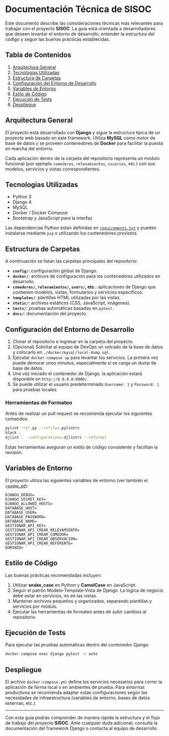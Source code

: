 # Documentación Técnica de SISOC

Este documento describe las consideraciones técnicas más relevantes para trabajar con el proyecto **SISOC**. La guía está orientada a desarrolladores que deseen levantar el entorno de desarrollo, entender la estructura del código y seguir las buenas prácticas establecidas.

## Tabla de Contenidos

1. [Arquitectura General](#arquitectura-general)
2. [Tecnologías Utilizadas](#tecnologias-utilizadas)
3. [Estructura de Carpetas](#estructura-de-carpetas)
4. [Configuración del Entorno de Desarrollo](#configuracion-del-entorno-de-desarrollo)
5. [Variables de Entorno](#variables-de-entorno)
6. [Estilo de Código](#estilo-de-codigo)
7. [Ejecución de Tests](#ejecucion-de-tests)
8. [Despliegue](#despliegue)

## Arquitectura General

El proyecto está desarrollado con **Django** y sigue la estructura típica de un proyecto web basado en este framework. Utiliza **MySQL** como motor de base de datos y se proveen contenedores de **Docker** para facilitar la puesta en marcha del entorno.

Cada aplicación dentro de la carpeta del repositorio representa un módulo funcional (por ejemplo `comedores`, `relevamientos`, `usuarios`, etc.) con sus modelos, servicios y vistas correspondientes.

## Tecnologías Utilizadas

- Python 3
- Django 4
- MySQL
- Docker / Docker Compose
- Bootstrap y JavaScript para la interfaz

Las dependencias Python están definidas en [`requirements.txt`](../requirements.txt) y pueden instalarse mediante `pip` o utilizando los contenedores provistos.

## Estructura de Carpetas

A continuación se listan las carpetas principales del repositorio:

- **`config/`**: configuración global de Django.
- **`docker/`**: archivos de configuración para los contenedores utilizados en desarrollo.
- **`comedores/`, `relevamientos/`, `users/`, etc.**: aplicaciones de Django que contienen modelos, vistas, formularios y servicios específicos.
- **`templates/`**: plantillas HTML utilizadas por las vistas.
- **`static/`**: archivos estáticos (CSS, JavaScript, imágenes).
- **`tests/`**: pruebas automáticas basadas en `pytest`.
- **`docs/`**: documentación del proyecto.

## Configuración del Entorno de Desarrollo

1. Clonar el repositorio e ingresar en la carpeta del proyecto.
2. (Opcional) Solicitar al equipo de DevOps un volcado de la base de datos y colocarlo en `./docker/mysql/local-dump.sql`.
3. Ejecutar `docker-compose up` para levantar los servicios. La primera vez puede demorar unos minutos, especialmente si se carga un dump de base de datos.
4. Una vez iniciado el contenedor de Django, la aplicación estará disponible en `http://0.0.0.0:8000/`.
5. Se puede utilizar el usuario predeterminado `Username: 1` y `Password: 1` para pruebas locales.

### Herramientas de Formateo

Antes de realizar un pull request se recomienda ejecutar los siguientes comandos:

```bash
pylint **/*.py --rcfile=.pylintrc
black .
djlint . --configuration=.djlintrc --reformat
```

Estas herramientas aseguran un estilo de código consistente y facilitan la revisión.

## Variables de Entorno

El proyecto utiliza las siguientes variables de entorno (ver también el [`readme.md`](../readme.md)):

```text
DJANGO_DEBUG=
DJANGO_SECRET_KEY=
DJANGO_ALLOWED_HOSTS=
DATABASE_HOST=
DATABASE_USER=
DATABASE_PASSWORD=
DATABASE_NAME=
GESTIONAR_API_KEY=
GESTIONAR_API_CREAR_RELEVAMIENTO=
GESTIONAR_API_CREAR_COMEDOR=
GESTIONAR_API_CREAR_OBSERVACION=
GESTIONAR_API_CREAR_REFERENTE=
DOMINIO=
```

## Estilo de Código

Las buenas prácticas recomendadas incluyen:

1. Utilizar **snake_case** en Python y **CamelCase** en JavaScript.
2. Seguir el patrón Modelo‑Template‑Vista de Django. La lógica de negocio debe estar en servicios, no en las vistas.
3. Mantener archivos pequeños y organizados, separando plantillas y servicios por módulo.
4. Ejecutar las herramientas de formateo antes de subir cambios al repositorio.

## Ejecución de Tests

Para ejecutar las pruebas automáticas dentro del contenedor Django:

```bash
docker compose exec django pytest -n auto
```

## Despliegue

El archivo `docker-compose.yml` define los servicios necesarios para correr la aplicación de forma local o en ambientes de prueba. Para entornos productivos se recomienda adaptar estas configuraciones según las necesidades de infraestructura (variables de entorno, bases de datos externas, etc.).

---

Con esta guía podrás comprender de manera rápida la estructura y el flujo de trabajo del proyecto **SISOC**. Ante cualquier duda adicional, consulta la documentación del framework Django o contacta al equipo de desarrollo.

